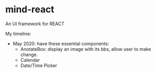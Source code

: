 # mind-react
An UI framework for REACT

My timeline:
- May 2020: have these essential components:
  - AnotateBox: display an image with its bbs, allow user to make change.
  - Calendar
  - Date/Time Picker
  
